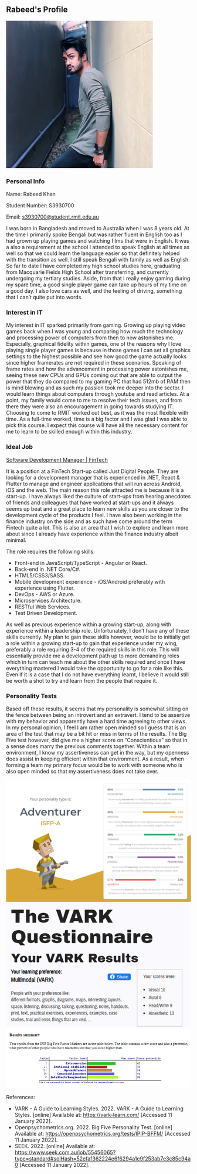 ## Rabeed's Profile

![Profile Pic](https://raw.githubusercontent.com/s3930700/s3930700.github.io/main/ProfilePic.png)

### Personal Info

Name: Rabeed Khan

Student Number: S3930700

Email: s3930700@student.rmit.edu.au

I was born in Bangladesh and moved to Australia when I was 8 years old. At the time I primarily spoke Bengali but was rather fluent in English too as I had grown up playing games and watching films that were in English. It was a also a requirement at the school I attended to speak English at all times as well so that we could learn the language easier so that definitely helped with the transition as well. I still speak Bengali with family as well as English. So far to date I have completed my high school studies here, graduating from Macquarie Fields High School after transferring, and currently undergoing my tertiary studies. Aside, from that I really enjoy gaming during my spare time, a good single player game can take up hours of my time on a good day. I also love cars as well, and the feeling of driving, something that I can’t quite put into words.

### Interest in IT
My interest in IT sparked primarily from gaming. Growing up playing video games back when I was young and comparing how much the technology and processing power of computers from then to now astonishes me. Especially, graphical fidelity within games, one of the reasons why I love playing single player games is because in those games I can set all graphics settings to the highest possible and see how good the game actually looks since higher framerates are not required in these scenarios. Speaking of frame rates and how the advancement in processing power astonishes me, seeing these new CPUs and GPUs coming out that are able to output the power that they do compared to my gaming PC that had 512mb of RAM then is mind blowing and as such my passion took me deeper into the sector. I would learn things about computers through youtube and read articles. At a point, my family would come to me to resolve their tech issues, and from there they were also an encouragement in going towards studying IT. Choosing to come to RMIT worked out best, as it was the most flexible with time. As a full-time worked, time is a big factor and I was glad I was able to pick this course. I expect this course will have all the necessary content for me to learn to be skilled enough within this industry. 

### Ideal Job
[Software Development Manager | FinTech](https://www.seek.com.au/job/55456065?type=standard#solHash=52efaf362224e6f6294a1e9f253ab7e3c85c94a0)

It is a position at a FinTech Start-up called Just Digital People. They are looking for a development manager that is experienced in .NET, React & Flutter to manage and engineer applications that will run across Android, iOS and the web. The main reason this role attracted me is because it is a start-up. I have always liked the culture of start-ups from hearing anecdotes of friends and colleagues that have worked at start-ups and it always seems up beat and a great place to learn new skills as you are closer to the development cycle of the products I feel. I have also been working in the finance industry on the side and as such have come around the term Fintech quite a lot. This is also an area that I wish to explore and learn more about since I already have experience within the finance industry albeit minimal. 

The role requires the following skills:
-	Front-end in JavaScript/TypeScript - Angular or React.
-	Back-end in .NET Core/C#.
-	HTML5/CSS3/SASS.
-	Mobile development experience - iOS/Android preferably with experience using Flutter.
-	DevOps - AWS or Azure.
-	Microservices Architecture.
-	RESTful Web Services.
-	Test Driven Development.

As well as previous experience within a growing start-up, along with experience within a leadership role. Unfortunately, I don’t have any of these skills currently. My plan to gain these skills however, would be to initially get a role within a growing start-up to gain that experience under my wing, preferably a role requiring 3-4 of the required skills in this role. This will essentially provide me a development path up to more demanding roles which in turn can teach me about the other skills required and once I have everything mastered I would take the opportunity to go for a role like this. Even if it is a case that I do not have everything learnt, I believe it would still be worth a shot to try and learn from the people that require it. 

### Personality Tests
Based off these results, it seems that my personality is somewhat sitting on the fence between being an introvert and an extravert. I tend to be assertive with my behavior and apparently have a hard time agreeing to other views. In my personal opinion, I feel I am rather open minded so I guess that is an area of the test that may be a bit hit or miss in terms of the results. The Big Five test however, did give me a higher score on “Conscientious” so that in a sense does marry the previous comments together. Within a team environment, I know my assertiveness can get in the way, but my openness does assist in keeping efficient within that environment. As a result, when forming a team my primary focus would be to work with someone who is also open minded so that my assertiveness does not take over. 

![16personalities Results](https://raw.githubusercontent.com/s3930700/s3930700.github.io/main/16personalities.png) ![VARK Questionnaire Results](https://raw.githubusercontent.com/s3930700/s3930700.github.io/main/VARK%20Questionnaire.png) ![Big Five Results](https://raw.githubusercontent.com/s3930700/s3930700.github.io/main/Big%20Five%20Personality%20Test.png)

References:
-	VARK - A Guide to Learning Styles. 2022. VARK - A Guide to Learning Styles. [online] Available at: <https://vark-learn.com/> [Accessed 11 January 2022].
-	Openpsychometrics.org. 2022. Big Five Personality Test. [online] Available at: <https://openpsychometrics.org/tests/IPIP-BFFM/> [Accessed 11 January 2022].
-	SEEK. 2022. [online] Available at: <https://www.seek.com.au/job/55456065?type=standard#solHash=52efaf362224e6f6294a1e9f253ab7e3c85c94a0> [Accessed 11 January 2022].

